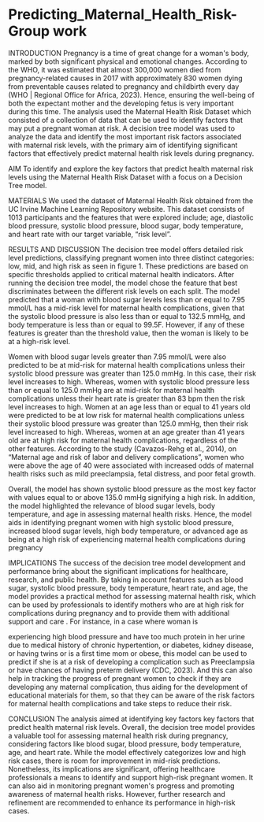 # Predicting_Maternal_Health_Risk-Group work
INTRODUCTION
Pregnancy is a time of great change for a woman's body, marked by both significant physical and
emotional changes. According to the WHO, it was estimated that almost 300,000 women died
from pregnancy-related causes in 2017 with approximately 830 women dying from preventable
causes related to pregnancy and childbirth every day (WHO | Regional Office for Africa, 2023).
Hence, ensuring the well-being of both the expectant mother and the developing fetus is very
important during this time. The analysis used the Maternal Health Risk Dataset which consisted
of a collection of data that can be used to identify factors that may put a pregnant woman at
risk. A decision tree model was used to analyze the data and identify the most important risk
factors associated with maternal risk levels, with the primary aim of identifying significant
factors that effectively predict maternal health risk levels during pregnancy.

AIM
To identify and explore the key factors that predict health maternal risk levels using the
Maternal Health Risk Dataset with a focus on a Decision Tree model.

MATERIALS
We used the dataset of Maternal Health Risk obtained from the UC Irvine Machine Learning
Repository website. This dataset consists of 1013 participants and the features that were
explored include; age, diastolic blood pressure, systolic blood pressure, blood sugar, body
temperature, and heart rate with our target variable, “risk level”.

RESULTS AND DISCUSSION
The decision tree model offers detailed risk level predictions, classifying pregnant women into
three distinct categories: low, mid, and high risk as seen in figure 1. These predictions are based
on specific thresholds applied to critical maternal health indicators. After running the decision
tree model, the model chose the feature that best discriminates between the different risk
levels on each split. The model predicted that a woman with blood sugar levels less than or
equal to 7.95 mmol/L has a mid-risk level for maternal health complications, given that the
systolic blood pressure is also less than or equal to 132.5 mmHg, and body temperature is less
than or equal to 99.5F. However, if any of these features is greater than the threshold value,
then the woman is likely to be at a high-risk level.

Women with blood sugar levels greater than 7.95 mmol/L were also predicted to be at mid-risk
for maternal health complications unless their systolic blood pressure was greater than 125.0
mmHg. In this case, their risk level increases to high. Whereas, women with systolic blood
pressure less than or equal to 125.0 mmHg are at mid-risk for maternal health complications
unless their heart rate is greater than 83 bpm then the risk level increases to high.
Women at an age less than or equal to 41 years old were predicted to be at low risk for
maternal health complications unless their systolic blood pressure was greater than 125.0
mmHg, then their risk level increased to high. Whereas, women at an age greater than 41 years
old are at high risk for maternal health complications, regardless of the other features.
According to the study (Cavazos-Rehg et al., 2014), on “Maternal age and risk of labor and
delivery complications”, women who were above the age of 40 were associated with increased
odds of maternal health risks such as mild preeclampsia, fetal distress, and poor fetal growth.

Overall, the model has shown systolic blood pressure as the most key factor with values equal
to or above 135.0 mmHg signifying a high risk. In addition, the model highlighted the relevance
of blood sugar levels, body temperature, and age in assessing maternal health risks. Hence, the
model aids in identifying pregnant women with high systolic blood pressure, increased blood
sugar levels, high body temperature, or advanced age as being at a high risk of experiencing
maternal health complications during pregnancy

IMPLICATIONS
The success of the decision tree model development and performance bring about the
significant implications for healthcare, research, and public health. By taking in account
features such as blood sugar, systolic blood pressure, body temperature, heart rate, and age, the
model provides a practical method for assessing maternal health risk, which can be used by
professionals to identify mothers who are at high risk for complications during pregnancy and to
provide them with additional support and care . For instance, in a case where woman is

experiencing high blood pressure and have too much protein in her urine due to medical history
of chronic hypertention, or diabetes, kidney disease, or having twins or is a first time mom or
obese, this model can be used to predict if she is at a risk of developing a complication such as
Preeclampsia or have chances of having preterm delivery (CDC, 2023). And this can also help in
tracking the progress of pregnant women to check if they are developing any maternal
complication, thus aiding for the development of educational materials for them, so that they
can be aware of the risk factors for maternal health complications and take steps to reduce their
risk.

CONCLUSION
The analysis aimed at identifying key factors key factors that predict health maternal risk levels.
Overall, the decision tree model provides a valuable tool for assessing maternal health risk
during pregnancy, considering factors like blood sugar, blood pressure, body temperature, age,
and heart rate. While the model effectively categorizes low and high risk cases, there is room
for improvement in mid-risk predictions. Nonetheless, its implications are significant, offering
healthcare professionals a means to identify and support high-risk pregnant women. It can also
aid in monitoring pregnant women's progress and promoting awareness of maternal health
risks. However, further research and refinement are recommended to enhance its performance
in high-risk cases.
